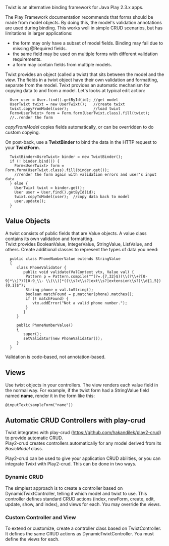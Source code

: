 Twixt is an alternative binding framework for Java Play 2.3.x apps.

The Play Framework documentation recommends that forms should be made from model objects.  By doing this, the model's validation annotations are used during binding.  This works well in simple CRUD scenarios, but has limitations in larger applications:

   * the form may only have a subset of model fields.  Binding may fail due to missing @Required fields.
   * the same field may be used on multiple forms with different validation requirements.
   * a form may contain fields from multiple models.

Twixt provides an object (called a twixt) that sits between the model and the view.  The fields in a twixt object have their own validation and formatting, separate  from the model.  Twixt provides an automatic mechanism for copying data to and from a model. Let's looks at typical edit action:

      User user = User.find().getById(id); //get model
      UserTwixt twixt = new UserTwixt();   //create twixt
      twixt.copyFromModel(user);           //load twixt
      Form<UserTwixt> form = Form.form(UserTwixt.class).fill(twixt);
      //..render the form

*copyFromModel* copies fields automatically, or can be overridden to do custom copying. 

On post-back, use a **TwixtBinder** to bind the data in the HTTP request to your **TwixtForm**. 

      TwixtBinder<UsreTwixt> binder = new TwixtBinder();
      if (! binder.bind()) {
        Form<UserTwixt> form = Form.form(UserTwixt.class).fill(binder.get());
        //render the form again with validation errors and user's input data
      } else {
        UserTwixt twixt = binder.get();
        User user = User.find().getById(id);
        twixt.copyToModel(user);  //copy data back to model
        user.update();
      }

## Value Objects
A twixt consists of public fields that are Value objects.  A value class contains its own validation and formatting.  
 Twixt provides BooleanValue, IntegerValue, StringValue, ListValue, and others.
 Create additional classes to represent the types of data you need:

	  public class PhoneNumberValue extends StringValue
	  {
		 class PhoneValidator {
			public void validate(ValContext vtx, Value val) {
			 Pattern p = Pattern.compile("^(?=.{7,32}$)(\\(?\\+?[0-9]*\\)?)?[0-9_\\- \\(\\)]*((\\s?x\\s?|ext\\s?|extension\\s?)\\d{1,5}){0,1}$");  
			 String phone = val.toString();
			 boolean matchFound = p.matcher(phone).matches();
			 if (! matchFound) {
				vtx.addError("Not a valid phone number.");
			 }
			}
		 }

		 public PhoneNumberValue()
		 {
			super();
			setValidator(new PhoneValidator());
		 }
	  }
	  
Validation is code-based, not annotation-based.	  

## Views
Use twixt objects in your controllers.  The view renders each value field in the normal way.
For example, if the twixt form had a StringValue field named <b>name</b>, render
it in the form like this:

    @inputText(sampleForm("name"))

## Automatic CRUD Controllers with play-crud
Twixt integrates with play-crud (https://github.com/hakandilek/play2-crud) to provide automatic CRUD.  
Play2-crud creates controllers automatically for any model derived from its *BasicModel* class.

Play2-crud can be used to give your application CRUD abilities, or you can integrate Twixt with Play2-crud.
This can be done in two ways.

### Dynamic CRUD 
The simplest approach is to create a controller based on DynamicTwixtController, telling it which model and twixt to use.  This controller defines standard CRUD actions (index, newForm, create, edit, update, show, and index), and views for each.  You may override the views.

### Custom Controller and View
To extend or customize, create a controller class based on TwixtController. It defines the same CRUD actions as DynamicTwixtController.
You must define the views for each.


   
   
   
   
   
   
